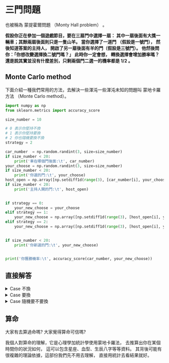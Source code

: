 

# 三門問題

也被稱為 蒙提霍爾問題 （Monty Hall problem） 。

**假設你正在參加一個遊戲節目，要在三扇門中選擇一扇：
其中一扇後面有大獎一輛車；其餘兩扇後面則只是一隻山羊。
當你選擇了一道門 （假設是一號門），
然後知道答案的主持人，
開啟了另一扇後面有羊的門（假設是三號門）。
他然後問你：「你想改變選擇換二號門嗎？」
此時你一定會想，
轉換選擇會增加勝率嗎？
還是說其實並沒有什麼差別，只剩兩個門二選一的機率都是 $1/2$ 。**


## Monte Carlo method

下面介紹一種我們常用的方法，去解決一些渾沌一些渾沌未知的問題叫 蒙地卡羅方法
（Monte Carlo method）。




```python 
import numpy as np
from sklearn.metrics import accuracy_score

size_number = 10

# 0 表示你堅持不換
# 1 表示你堅持要換
# 2 你也隨機要換不換
strategy = 2

car_number  = np.random.randint(3, size=size_number)
if size_number < 20:
    print('車在哪個門後面:\t', car_number)
your_choose = np.random.randint(3, size=size_number)
if size_number < 20:
    print('你選的門:\t', your_choose)
host_open = np.array([np.setdiff1d(range(3), [car_number[i], your_choose[i]])[0] for i in range(size_number)])
if size_number < 20:
    print('主持人開的門:\t', host_open)

    
if strategy == 0:
    your_new_choose = your_choose
elif strategy == 1:
    your_new_choose = np.array([np.setdiff1d(range(3), [host_open[i], your_choose[i]])[0] for i in range(size_number)])
elif strategy == 2:
    your_new_choose = np.array([np.setdiff1d(range(3), [host_open[i], your_choose[i]])[0] if np.random.randint(2)==1 else your_choose[i] for i in range(size_number)])
    

if size_number < 20:
    print('你新選的門:\t', your_new_choose)


print('你獲勝機率:\t', accuracy_score(car_number, your_new_choose)) 


```


## 直接解答


<details>
<summary> Case 不換 </summary>
我們假設我們堅持不換，下面可以分為兩種情況

- Case 1 : 第一次就猜中

這個情況機率是 $1/3$ ， 因為有三個門，只有一個門後面是車。

- Case 2 : 第一次沒猜中

這個情況機率是 $2/3$ ， 因為有三個門，只有一個門後面是車。

</details>


<details>
<summary> Case 要換 </summary>
我們假設我們堅持要換，下面可以分為兩種情況

- Case 1 : 第一次就猜中

這個情況機率是 $1/3$ ， 如果堅持要換那最後結局是不中。

- Case 2 : 第一次沒猜中

這個情況機率是 $2/3$ ， 如果堅持要換那最後結局是中。

Example  <br>

如果不能想像我們來舉個例子，假設有 $A,B,C$ 三個門
，車子在 $C$ 門，那 Case 1，就是你猜 $A$ 或 $B$，
假設是 $A$ ，主持人打開 $B$ ，那你要不要換。

</details>


<details>
<summary> Case 隨機要不要換 </summary>
因為主持人會打開一個不中的門，所以如果你是隨機的話，中與不中機率就變為一半。
</details>




## 算命

大家有去算過命嗎? 大家覺得算命可信嗎? <br>

我個人對算命的理解，它是心理學加統計學使用蒙地卡羅法，
去推算出你在某個時間你的狀況如何，
這可以包含星座、血型、生辰八字等等資料。
其背後可能有很複雜的理論依據，這部份我們先不用去理解，
直接用統計去看結果就好。



